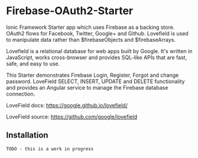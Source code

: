 # Firebase-OAuth2-Starter

Ionic Framework Starter app which uses Firebase as a backing store. OAuth2 flows for Facebook, Twitter, Google+ and Github. Lovefield is used to manipulate data rather than $firebaseObjects and $firebaseArrays.

Lovefield is a relational database for web apps built by Google. It's written in JavaScript, works cross-browser and provides SQL-like APIs that are fast, safe, and easy to use. 

This Starter demonstrates Firebase Login, Register, Forgot and change password. LoveField SELECT, INSERT, UPDATE and DELETE functionality and provides an Angular service to manage the Firebase database connection.

LoveField docs: https://google.github.io/lovefield/

LoveField source: https://github.com/google/lovefield

## Installation

```
TODO - this is a work in progress 
```
